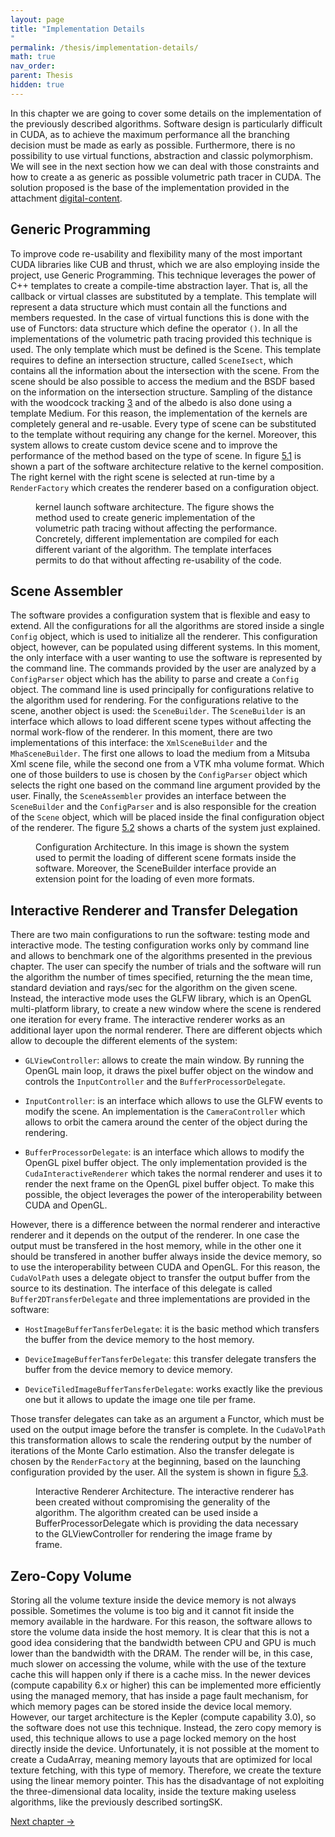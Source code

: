 ```yaml
---
layout: page
title: "Implementation Details
"
permalink: /thesis/implementation-details/
math: true
nav_order: 
parent: Thesis
hidden: true
---
```


In this chapter we are going to cover some details on the implementation
of the previously described algorithms. Software design is particularly
difficult in CUDA, as to achieve the maximum performance all the
branching decision must be made as early as possible. Furthermore, there
is no possibility to use virtual functions, abstraction and classic
polymorphism. We will see in the next section how we can deal with those
constraints and how to create a as generic as possible volumetric path
tracer in CUDA. The solution proposed is the base of the implementation
provided in the attachment
<a href="#attach:digital-content" data-reference-type="ref"
data-reference="attach:digital-content">digital-content</a>.

## Generic Programming

To improve code re-usability and flexibility many of the most important
CUDA libraries like CUB and thrust, which we are also employing inside
the project, use Generic Programming. This technique leverages the power
of C++ templates to create a compile-time abstraction layer. That is,
all the callback or virtual classes are substituted by a template. This
template will represent a data structure which must contain all the
functions and members requested. In the case of virtual functions this
is done with the use of Functors: data structure which define the
operator `()`. In all the implementations of the volumetric path tracing
provided this technique is used. The only template which must be defined
is the Scene. This template requires to define an intersection
structure, called `SceneIsect`, which contains all the information about
the intersection with the scene. From the scene should be also possible
to access the medium and the BSDF based on the information on the
intersection structure. Sampling of the distance with the woodcock
tracking <a href="#chap:theory" data-reference-type="ref"
data-reference="chap:theory">3</a> and of the albedo is also done using
a template Medium. For this reason, the implementation of the kernels
are completely general and re-usable. Every type of scene can be
substituted to the template without requiring any change for the kernel.
Moreover, this system allows to create custom device scene and to
improve the performance of the method based on the type of scene. In
figure <a href="/thesis/implementation-details/#fig:sw_design" data-reference-type="ref"
data-reference="fig:sw_design">5.1</a> is shown a part of the software
architecture relative to the kernel composition. The right kernel with
the right scene is selected at run-time by a `RenderFactory` which
creates the renderer based on a configuration object.

<figure id="fig:sw_design" >

<embed class="figure-img" src="/assets/images/thesis/tex_charts_sw_design.png" />

<figcaption> kernel launch software architecture. The figure shows the
method used to create generic implementation of the volumetric path
tracing without affecting the performance. Concretely, different
implementation are compiled for each different variant of the algorithm.
The template interfaces permits to do that without affecting
re-usability of the code.</figcaption>
</figure>

## Scene Assembler

The software provides a configuration system that is flexible and easy
to extend. All the configurations for all the algorithms are stored
inside a single `Config` object, which is used to initialize all the
renderer. This configuration object, however, can be populated using
different systems. In this moment, the only interface with a user
wanting to use the software is represented by the command line. The
commands provided by the user are analyzed by a `ConfigParser` object
which has the ability to parse and create a `Config` object. The command
line is used principally for configurations relative to the algorithm
used for rendering. For the configurations relative to the scene,
another object is used: the `SceneBuilder`. The `SceneBuilder` is an
interface which allows to load different scene types without affecting
the normal work-flow of the renderer. In this moment, there are two
implementations of this interface: the `XmlSceneBuilder` and the
`MhaSceneBuilder`. The first one allows to load the medium from a
Mitsuba Xml scene file, while the second one from a VTK mha volume
format. Which one of those builders to use is chosen by the
`ConfigParser` object which selects the right one based on the command
line argument provided by the user. Finally, the `SceneAssembler`
provides an interface between the `SceneBuilder` and the `ConfigParser`
and is also responsible for the creation of the `Scene` object, which
will be placed inside the final configuration object of the renderer.
The figure <a href="/thesis/implementation-details/#fig:assembler" data-reference-type="ref"
data-reference="fig:assembler">5.2</a> shows a charts of the system just
explained.

<figure id="fig:assembler">

<embed src="/assets/images/thesis/tex_charts_sceneassembler.png" width="60%" />

<figcaption> Configuration Architecture. In this image is shown the
system used to permit the loading of different scene formats inside the
software. Moreover, the SceneBuilder interface provide an extension
point for the loading of even more formats.</figcaption>
</figure>

## Interactive Renderer and Transfer Delegation

There are two main configurations to run the software: testing mode and
interactive mode. The testing configuration works only by command line
and allows to benchmark one of the algorithms presented in the previous
chapter. The user can specify the number of trials and the software will
run the algorithm the number of times specified, returning the the mean
time, standard deviation and rays/sec for the algorithm on the given
scene. Instead, the interactive mode uses the GLFW library, which is an
OpenGL multi-platform library, to create a new window where the scene is
rendered one iteration for every frame. The interactive renderer works
as an additional layer upon the normal renderer. There are different
objects which allow to decouple the different elements of the system:

- `GLViewController`: allows to create the main window. By running the
  OpenGL main loop, it draws the pixel buffer object on the window and
  controls the `InputController` and the `BufferProcessorDelegate`.

- `InputController`: is an interface which allows to use the GLFW events
  to modify the scene. An implementation is the `CameraController` which
  allows to orbit the camera around the center of the object during the
  rendering.

- `BufferProcessorDelegate`: is an interface which allows to modify the
  OpenGL pixel buffer object. The only implementation provided is the
  `CudaInteractiveRenderer` which takes the normal renderer and uses it
  to render the next frame on the OpenGL pixel buffer object. To make
  this possible, the object leverages the power of the interoperability
  between CUDA and OpenGL.

However, there is a difference between the normal renderer and
interactive renderer and it depends on the output of the renderer. In
one case the output must be transfered in the host memory, while in the
other one it should be transfered in another buffer always inside the
device memory, so to use the interoperability between CUDA and OpenGL.
For this reason, the `CudaVolPath` uses a delegate object to transfer
the output buffer from the source to its destination. The interface of
this delegate is called `Buffer2DTransferDelegate` and three
implementations are provided in the software:

- `HostImageBufferTansferDelegate`: it is the basic method which
  transfers the buffer from the device memory to the host memory.

- `DeviceImageBufferTansferDelegate`: this transfer delegate transfers
  the buffer from the device memory to device memory.

- `DeviceTiledImageBufferTansferDelegate`: works exactly like the
  previous one but it allows to update the image one tile per frame.

Those transfer delegates can take as an argument a Functor, which must
be used on the output image before the transfer is complete. In the
`CudaVolPath` this transformation allows to scale the rendering output
by the number of iterations of the Monte Carlo estimation. Also the
transfer delegate is chosen by the `RenderFactory` at the beginning,
based on the launching configuration provided by the user. All the
system is shown in figure
<a href="/thesis/implementation-details/#fig:interactive" data-reference-type="ref"
data-reference="fig:interactive">5.3</a>.

<figure id="fig:interactive" >

<embed class="figure-img" src="/assets/images/thesis/tex_charts_outputdelegate.png" />

<figcaption> Interactive Renderer Architecture. The interactive renderer
has been created without compromising the generality of the algorithm.
The algorithm created can be used inside a BufferProcessorDelegate which
is providing the data necessary to the GLViewController for rendering
the image frame by frame.</figcaption>
</figure>

## Zero-Copy Volume

Storing all the volume texture inside the device memory is not always
possible. Sometimes the volume is too big and it cannot fit inside the
memory available in the hardware. For this reason, the software allows
to store the volume data inside the host memory. It is clear that this
is not a good idea considering that the bandwidth between CPU and GPU is
much lower than the bandwidth with the DRAM. The render will be, in this
case, much slower on accessing the volume, while with the use of the
texture cache this will happen only if there is a cache miss. In the
newer devices (compute capability 6.x or higher) this can be implemented
more efficiently using the managed memory, that has inside a page fault
mechanism, for which memory pages can be stored inside the device local
memory. However, our target architecture is the Kepler (compute
capability 3.0), so the software does not use this technique. Instead,
the zero copy memory is used, this technique allows to use a page locked
memory on the host directly inside the device. Unfortunately, it is not
possible at the moment to create a CudaArray, meaning memory layouts
that are optimized for local texture fetching, with this type of memory.
Therefore, we create the texture using the linear memory pointer. This
has the disadvantage of not exploiting the three-dimensional data
locality, inside the texture making useless algorithms, like the
previously described sortingSK.

<div class="page-nav">
  <a href="/thesis/discussion/" class="next-page">Next chapter →</a>
</div>
